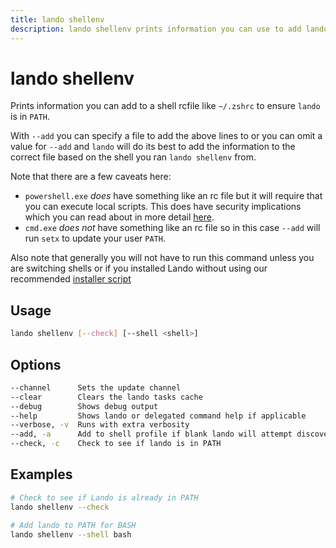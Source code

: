 ```yaml
---
title: lando shellenv
description: lando shellenv prints information you can use to add lando PATH info to a shell rcfile.
---
```


# lando shellenv

Prints information you can add to a shell rcfile like `~/.zshrc` to ensure `lando` is in `PATH`.

With `--add` you can specify a file to add the above lines to or you can omit a value for `--add` and `lando` will do its best to add the information to the correct file based on the shell you ran `lando shellenv` from.

Note that there are a few caveats here:

* `powershell.exe` _does_ have something like an rc file but it will require that you can execute local scripts. This does have security implications which you can read about in more detail [here](https://www.sqlshack.com/choosing-and-setting-a-powershell-execution-policy/).
* `cmd.exe` _does not_ have something like an rc file so in this case `--add` will run `setx` to update your user `PATH`.

Also note that generally you will not have to run this command unless you are switching shells or if you installed Lando without using our recommended [installer script](https://docs.lando.dev/install)

## Usage

```sh
lando shellenv [--check] [--shell <shell>]
```

## Options

```sh
--channel      Sets the update channel                                                  [array] [choices: "edge", "none", "stable"]
--clear        Clears the lando tasks cache                                                                               [boolean]
--debug        Shows debug output                                                                                         [boolean]
--help         Shows lando or delegated command help if applicable                                                        [boolean]
--verbose, -v  Runs with extra verbosity                                                                                    [count]
--add, -a      Add to shell profile if blank lando will attempt discovery                                                  [string]
--check, -c    Check to see if lando is in PATH                                                                           [boolean]
```

## Examples

```sh
# Check to see if Lando is already in PATH
lando shellenv --check

# Add lando to PATH for BASH
lando shellenv --shell bash
```
